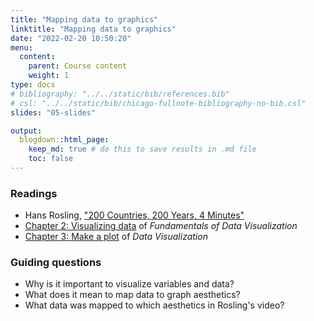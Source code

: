 ```yaml
---
title: "Mapping data to graphics"
linktitle: "Mapping data to graphics"
date: "2022-02-20 10:50:20"
menu:
  content:
    parent: Course content
    weight: 1
type: docs
# bibliography: "../../static/bib/references.bib"
# csl: "../../static/bib/chicago-fullnote-bibliography-no-bib.csl"
slides: "05-slides"

output:
  blogdown::html_page:
    keep_md: true # do this to save results in .md file
    toc: false
---
```


### Readings

- <i class="fab fa-youtube"></i> Hans Rosling, ["200 Countries, 200 Years, 4 Minutes"](https://www.youtube.com/watch?v=jbkSRLYSojo)
- <i class="fas fa-book"></i> [Chapter 2: Visualizing data](https://clauswilke.com/dataviz/aesthetic-mapping.html) of *Fundamentals of Data Visualization*
- <i class="fas fa-book"></i> [Chapter 3: Make a plot](http://socviz.co/makeplot.html) of *Data Visualization*


<!-- #### Optional readings -->


<!-- #### Other resources -->

<!-- [This tutorial by Cédric Scherer](https://www.cedricscherer.com/2019/05/17/the-evolution-of-a-ggplot-ep.-1/) is an excellent demonstration of the grammar of graphics and the sequential nature of building up a plot layer-by-layer. -->


### Guiding questions

- Why is it important to visualize variables and data?
- What does it mean to map data to graph aesthetics?
- What data was mapped to which aesthetics in Rosling's video?


<!-- ### Slides -->

<!-- The slides for today's lesson are available online as an HTML file. Use the buttons below to open the slides either as an interactive website or as a static PDF (for printing or storing for later). -->

<!-- {{< blogdown/slide-buttons >}} -->

<!-- **Fun fact**: If you type <kbd>?</kbd> (or <kbd>shift</kbd> + <kbd>/</kbd>) while going through the slides, you can see a list of special slide-specific commands. -->
